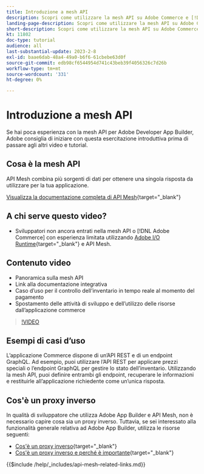 ```yaml
---
title: Introduzione a mesh API
description: Scopri come utilizzare la mesh API su Adobe Commerce e [!DNL Adobe App Builder]. Scopri come installare Adobe App Builder, lavorare con i progetti, creare un proxy inverso graphql e molto altro ancora.
landing-page-description: Scopri come utilizzare la mesh API su Adobe Commerce e [!DNL Adobe App Builder]. Scopri come installare Adobe IO, lavorare con i progetti, creare un proxy inverso graphql e molto altro.
short-description: Scopri come utilizzare la mesh API su Adobe Commerce e [!DNL Adobe App Builder]. Scopri come installare Adobe IO, lavorare con i progetti, creare un proxy inverso graphql e molto altro.
kt: 11802
doc-type: tutorial
audience: all
last-substantial-update: 2023-2-8
exl-id: baae6dab-48a4-49a0-b6f6-61cbebe63d0f
source-git-commit: edb98cf6544954d741c43beb39f4056326c7d26b
workflow-type: tm+mt
source-wordcount: '331'
ht-degree: 0%

---
```


# Introduzione a mesh API

Se hai poca esperienza con la mesh API per Adobe Developer App Builder, Adobe consiglia di iniziare con questa esercitazione introduttiva prima di passare agli altri video e tutorial.

## Cosa è la mesh API

API Mesh combina più sorgenti di dati per ottenere una singola risposta da utilizzare per la tua applicazione.

[Visualizza la documentazione completa di API Mesh](https://developer.adobe.com/graphql-mesh-gateway/gateway/overview/){target="_blank"}

## A chi serve questo video?

* Sviluppatori non ancora entrati nella mesh API o [!DNL Adobe Commerce] con esperienza limitata utilizzando [Adobe I/O Runtime](https://developer.adobe.com/runtime/docs/guides/overview/){target="_blank"} e API Mesh.

## Contenuto video

* Panoramica sulla mesh API
* Link alla documentazione integrativa
* Caso d’uso per il controllo dell’inventario in tempo reale al momento del pagamento
* Spostamento delle attività di sviluppo e dell’utilizzo delle risorse dall’applicazione commerce

>[!VIDEO](https://video.tv.adobe.com/v/3417534?quality=12&learn=on)

## Esempi di casi d’uso

L’applicazione Commerce dispone di un’API REST e di un endpoint GraphQL. Ad esempio, puoi utilizzare l’API REST per applicare prezzi speciali o l’endpoint GraphQL per gestire lo stato dell’inventario. Utilizzando la mesh API, puoi definire entrambi gli endpoint, recuperare le informazioni e restituirle all’applicazione richiedente come un’unica risposta.

## Cos&#39;è un proxy inverso

In qualità di sviluppatore che utilizza Adobe App Builder e API Mesh, non è necessario capire cosa sia un proxy inverso. Tuttavia, se sei interessato alla funzionalità generale relativa ad Adobe App Builder, utilizza le risorse seguenti:

* [Cos&#39;è un proxy inverso](https://www.imperva.com/learn/performance/reverse-proxy/){target="_blank"}
* [Cos&#39;è un proxy inverso e perché è importante](https://blog.hubspot.com/website/reverse-proxy){target="_blank"}

{{$include /help/_includes/api-mesh-related-links.md}}
